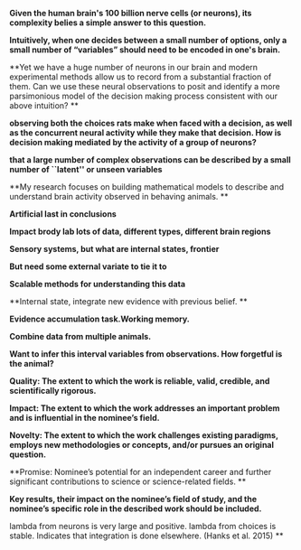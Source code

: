 **Given the human brain's 100 billion nerve cells (or neurons), its complexity belies a simple answer to this question.**

**Intuitively,  when one decides between a small number of options, only a small number of “variables” should need to be encoded in one's brain.**

**Yet we have a huge number of neurons in our brain and modern experimental methods allow us to record from a substantial fraction of them. Can we use these neural observations to posit and identify a more parsimonious model of the decision making process consistent with our above intuition? **

**observing both the choices rats make when faced with a decision, as well as the concurrent neural activity while they make that decision. How is decision making mediated by the activity of a group of neurons?**

**that a large number of complex observations can be described by a small number of ``latent'' or unseen variables**

**My research focuses on building mathematical models to describe and understand brain activity observed in behaving animals. **

**Artificial last in conclusions**

**Impact brody lab lots of data, different types, different brain regions**

**Sensory systems, but what are internal states, frontier**

**But need some external variate to tie it to**

**Scalable methods for understanding this data**

**Internal state, integrate new evidence with previous belief. **

**Evidence accumulation task.Working memory.**

**Combine data from multiple animals.**

**Want to infer this interval variables from observations. How forgetful is the animal?**

**Quality: The extent to which the work is reliable, valid, credible, and scientifically rigorous.**

**Impact: The extent to which the work addresses an important problem and is influential in the nominee’s field.**

**Novelty: The extent to which the work challenges existing paradigms, employs new methodologies or concepts, and/or pursues an original question.**

**Promise: Nominee’s potential for an independent career and further significant contributions to science or science-related fields. **

**Key results, their impact on the nominee’s field of study, and the nominee’s specific role in the described work should be included.**

lambda from neurons is very large and positive. lambda from choices is stable. Indicates that integration is done elsewhere. (Hanks et al. 2015) **